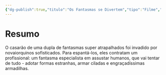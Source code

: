 ```yaml
---
{"dg-publish":true,"titulo":"Os Fantasmas se Divertem","tipo":"Filme","ano":"1988","gênero":["Fantasia","Comédia"],"image":"https://image.tmdb.org/t/p/w500/mLSJNejuGDegsMDiWWwIP7VDiyz.jpg","lançado":"1988-03-30","assistido":true,"nota":"7","tags":["filme","pessoal"],"permalink":"/0-settings/media/filmes/os-fantasmas-se-divertem-1988/","dgPassFrontmatter":true}
---
```


# Resumo
O casarão de uma dupla de fantasmas super atrapalhados foi invadido por novaiorquinos sofisticados. Para espantá-los, eles contratam um profissional: um fantasma especialista em assustar humanos, que vai tentar de tudo - adotar formas estranhas, armar ciladas e engraçadíssimas armadilhas.
